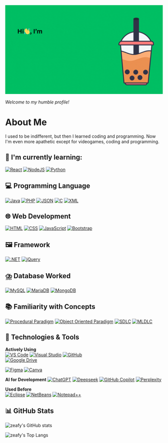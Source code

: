 <picture>
  <source 
    media="(prefers-color-scheme: dark)" 
    srcset="https://raw.githubusercontent.com/rlyrvra/rlyrvra/main/assets/reily-rivera-header-dark.gif">
  <source 
    media="(prefers-color-scheme: light)" 
    srcset="https://raw.githubusercontent.com/rlyrvra/rlyrvra/main/assets/reily-rivera-header-light.gif">
  <img 
    alt="Reily Rivera Header" 
    src="https://raw.githubusercontent.com/rlyrvra/rlyrvra/main/assets/reily-rivera-header-light.gif">
</picture>

*Welcome to my humble profile!*

# About Me

I used to be indifferent, but then I learned coding and programming. Now I'm even more apathetic except for videogames, coding and programming.

## 🌱 I'm currently learning:
[![React](https://img.shields.io/badge/React-★☆☆☆☆-%2320232a.svg?logo=react&logoColor=%2361DAFB)](#)
[![NodeJS](https://img.shields.io/badge/Node.js-★☆☆☆☆-6DA55F?logo=node.js&logoColor=white)](#)
[![Python](https://img.shields.io/badge/Python-★☆☆☆☆-3776AB?logo=python&logoColor=fff)](#)

## 💻 Programming Language
[![Java](https://img.shields.io/badge/Java-★★★☆☆-%23ED8B00.svg?logo=openjdk&logoColor=white)](#)
[![PHP](https://img.shields.io/badge/php-★★★☆☆-%23777BB4.svg?&logo=php&logoColor=white)](#)
[![JSON](https://img.shields.io/badge/JSON-★★★★☆?logo=json&logoColor=fff)](#)
[![C](https://img.shields.io/badge/C-★★★★☆-00599C?logo=c&logoColor=white)](#)
[![XML](https://img.shields.io/badge/XML-★★☆☆☆--767C52?logo=xml&logoColor=fff)](#)

## 🌐 Web Development
[![HTML](https://img.shields.io/badge/HTML-★★★★☆-%23E34F26.svg?logo=html5&logoColor=white)](#)
[![CSS](https://img.shields.io/badge/CSS-★★★☆☆-1572B6?logo=css3&logoColor=fff)](#)
[![JavaScript](https://img.shields.io/badge/JavaScript-★★★★☆-F7DF1E?logo=javascript&logoColor=000)](#)
[![Bootstrap](https://img.shields.io/badge/Bootstrap-★★★☆☆-7952B3?logo=bootstrap&logoColor=fff)](#)


## 🖼️ Framework
[![.NET](https://img.shields.io/badge/.NET-★★☆☆☆-512BD4?logo=dotnet&logoColor=fff)](#)
[![jQuery](https://img.shields.io/badge/jQuery-★★★☆☆-0769AD?logo=jquery&logoColor=fff)](#)

## ⛈️ Database Worked
[![MySQL](https://img.shields.io/badge/MySQL-4479A1?logo=mysql&logoColor=fff)](#)
[![MariaDB](https://img.shields.io/badge/MariaDB-003545?logo=mariadb&logoColor=white)](#)
[![MongoDB](https://img.shields.io/badge/MongoDB-%234ea94b.svg?logo=mongodb&logoColor=white)](#)

## 📚 Familiarity with Concepts
[![Procedural Paradigm](https://img.shields.io/badge/Procedural_Programming-★★★★☆-%2307AE2CF)](#)
[![Object Oriented Paradigm](https://img.shields.io/badge/Object_Oriented_Programming-★★★☆☆-%230F5EEDD)](#)
[![SDLC](https://img.shields.io/badge/SDLC-★★★☆☆-%23077A7D)](#)
[![MLDLC](https://img.shields.io/badge/MLDLC-★★★☆☆-%23BF9264)](#)

## 🔧 Technologies & Tools
**Actively Using**  
[![VS Code](https://img.shields.io/badge/VS%20Code-007ACC?logo=visual-studio-code&logoColor=white)](#)
[![Visual Studio](https://img.shields.io/badge/Visual%20Studio-5C2D91?logo=visual-studio&logoColor=white)](#)
[![GitHub](https://img.shields.io/badge/GitHub-181717?logo=github&logoColor=white)](#)  
[![Google Drive](https://img.shields.io/badge/Google%20Drive-4285F4?logo=googledrive&logoColor=fff)](#)

[![Figma](https://img.shields.io/badge/Figma-F24E1E?logo=figma&logoColor=white)](#)
[![Canva](https://img.shields.io/badge/Canva-%2300C4CC.svg?&logo=Canva&logoColor=white)](#)

**AI for Development**
[![ChatGPT](https://img.shields.io/badge/ChatGPT-74aa9c?logo=openai&logoColor=white)](#)
[![Deepseek](https://custom-icon-badges.demolab.com/badge/Deepseek-4D6BFF?logo=deepseek&logoColor=fff)](#)
[![GitHub Copilot](https://img.shields.io/badge/GitHub%20Copilot-000?logo=githubcopilot&logoColor=fff)](#)
[![Perplexity](https://img.shields.io/badge/Perplexity-1FB8CD?logo=perplexity&logoColor=fff)](#)

**Used Before**  
[![Eclipse](https://img.shields.io/badge/Eclipse-2C2255?logo=eclipse&logoColor=white)](#)
[![NetBeans](https://img.shields.io/badge/NetBeans-1B6AC6?logo=apache-netbeans-ide&logoColor=white)](#)
[![Notepad++](https://img.shields.io/badge/Notepad++-90E59A.svg?&logo=notepad%2b%2b&logoColor=black)](#)

## 📊 GitHub Stats  
![zeafy's GitHub stats](https://github-readme-stats.vercel.app/api?username=rlyrvra&show_icons=true&hide_border=true&theme=dracula)  

![zeafy's Top Langs](https://github-readme-stats.vercel.app/api/top-langs/?username=rlyrvra&layout=compact&theme=dracula)  